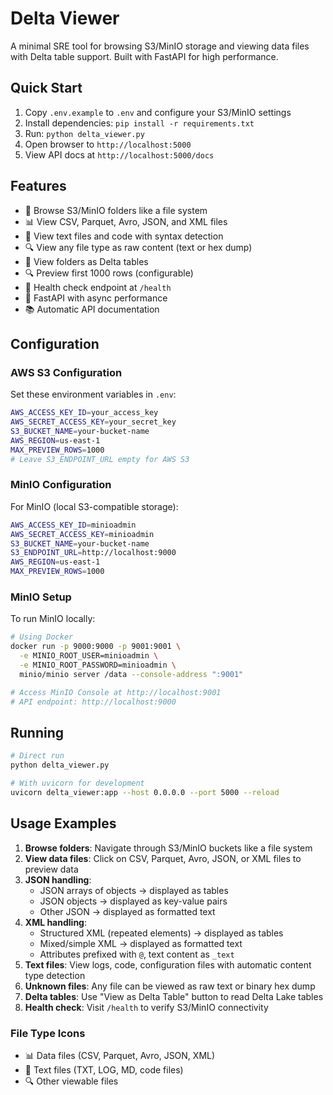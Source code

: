 # Delta Viewer

A minimal SRE tool for browsing S3/MinIO storage and viewing data files with Delta table support. Built with FastAPI for high performance.

## Quick Start

1. Copy `.env.example` to `.env` and configure your S3/MinIO settings
2. Install dependencies: `pip install -r requirements.txt`
3. Run: `python delta_viewer.py`
4. Open browser to `http://localhost:5000`
5. View API docs at `http://localhost:5000/docs`

## Features

- 📁 Browse S3/MinIO folders like a file system
- 📊 View CSV, Parquet, Avro, JSON, and XML files
- 📝 View text files and code with syntax detection
- 🔍 View any file type as raw content (text or hex dump)
- 🔺 View folders as Delta tables
- 🔍 Preview first 1000 rows (configurable)
- 🏥 Health check endpoint at `/health`
- 🚀 FastAPI with async performance
- 📚 Automatic API documentation

## Configuration

### AWS S3 Configuration
Set these environment variables in `.env`:

```bash
AWS_ACCESS_KEY_ID=your_access_key
AWS_SECRET_ACCESS_KEY=your_secret_key
S3_BUCKET_NAME=your-bucket-name
AWS_REGION=us-east-1
MAX_PREVIEW_ROWS=1000
# Leave S3_ENDPOINT_URL empty for AWS S3
```

### MinIO Configuration
For MinIO (local S3-compatible storage):

```bash
AWS_ACCESS_KEY_ID=minioadmin
AWS_SECRET_ACCESS_KEY=minioadmin
S3_BUCKET_NAME=your-bucket-name
S3_ENDPOINT_URL=http://localhost:9000
AWS_REGION=us-east-1
MAX_PREVIEW_ROWS=1000
```

### MinIO Setup
To run MinIO locally:

```bash
# Using Docker
docker run -p 9000:9000 -p 9001:9001 \
  -e MINIO_ROOT_USER=minioadmin \
  -e MINIO_ROOT_PASSWORD=minioadmin \
  minio/minio server /data --console-address ":9001"

# Access MinIO Console at http://localhost:9001
# API endpoint: http://localhost:9000
```

## Running

```bash
# Direct run
python delta_viewer.py

# With uvicorn for development
uvicorn delta_viewer:app --host 0.0.0.0 --port 5000 --reload
```

## Usage Examples

1. **Browse folders**: Navigate through S3/MinIO buckets like a file system
2. **View data files**: Click on CSV, Parquet, Avro, JSON, or XML files to preview data
3. **JSON handling**: 
   - JSON arrays of objects → displayed as tables
   - JSON objects → displayed as key-value pairs
   - Other JSON → displayed as formatted text
4. **XML handling**:
   - Structured XML (repeated elements) → displayed as tables
   - Mixed/simple XML → displayed as formatted text
   - Attributes prefixed with `@`, text content as `_text`
5. **Text files**: View logs, code, configuration files with automatic content type detection
6. **Unknown files**: Any file can be viewed as raw text or binary hex dump
7. **Delta tables**: Use "View as Delta Table" button to read Delta Lake tables
8. **Health check**: Visit `/health` to verify S3/MinIO connectivity

### File Type Icons
- 📊 Data files (CSV, Parquet, Avro, JSON, XML)
- 📝 Text files (TXT, LOG, MD, code files)
- 🔍 Other viewable files
